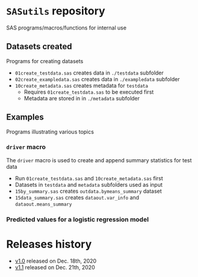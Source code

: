 # `SASutils` repository

SAS programs/macros/functions for internal use

## Datasets created

Programs for creating datasets

* `01create_testdata.sas` creates data in `./testdata` subfolder
* `02create_exampledata.sas` creates data in `./exampledata` subfolder
* `10create_metadata.sas` creates metadata for `testdata` 
   - Requires `01create_testdata.sas` to be executed first
   - Metadata are stored in in `./metadata` subfolder

## Examples

Programs illustrating various topics

### `driver` macro

The `driver` macro is used to create and append summary statistics for test data

* Run `01create_testdata.sas` and `10create_metadata.sas` first
* Datasets in `testdata` and `metadata` subfolders used as input
* `15by_summary.sas` creates `outdata.bymeans_summary` dataset
* `15data_summary.sas` creates `dataout.var_info` and `dataout.means_summary`


### Predicted values for a logistic regression model


# Releases history

* [v1.0](https://github.com/agalecki-work/SASutils/archive/v1.0.zip) released on Dec. 18th, 2020
* [v1.1](https://github.com/agalecki-work/SASutils/archive/v1.1.zip) released on Dec. 21th, 2020
